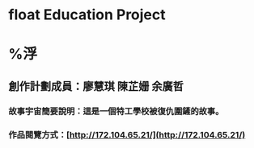 # float Education Project
# %浮 
## 創作計劃成員：廖慧琪 陳芷姗 余廣哲
### 故事宇宙簡要說明：這是一個特工學校被復仇圍鏟的故事。
### 作品閱覽方式：[http://172.104.65.21/](http://172.104.65.21/)